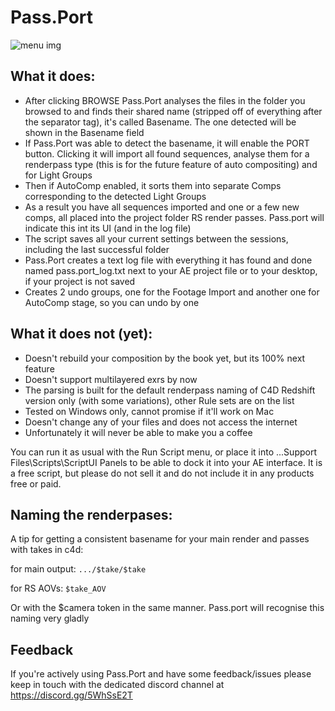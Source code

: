 # Pass.Port
![menu img](https://i.imgur.com/zzlOsnc.png "Pass.Port interface")

 ## What it does:
* After clicking BROWSE Pass.Port analyses the files in the folder you browsed to and finds their shared name (stripped off of everything after the separator tag), it's called Basename. The one detected will be shown in the Basename field
* If Pass.Port was able to detect the basename, it will enable the PORT button. Clicking it will import all found sequences, analyse them for a renderpass type (this is for the future feature of auto compositing) and for Light Groups
* Then if AutoComp enabled, it sorts them into separate Comps corresponding to the detected Light Groups
* As a result you have all sequences imported and one or a few new comps, all placed into the project folder RS render passes. Pass.port will indicate this int its UI (and in the log file)
* The script saves all your current settings between the sessions, including the last successful folder
* Pass.Port creates a text log file with everything it has found and done named pass.port_log.txt next to your AE project file or to your desktop, if your project is not saved
* Creates 2 undo groups, one for the Footage Import and another one for AutoComp stage, so you can undo by one

## What it does not (yet):
* Doesn't rebuild your composition by the book yet, but its 100% next feature
* Doesn't support multilayered exrs by now
* The parsing is built for the default renderpass naming of C4D Redshift version only (with some variations), other Rule sets are on the list
* Tested on Windows only, cannot promise if it'll work on Mac
* Doesn't change any of your files and does not access the internet
* Unfortunately it will never be able to make you a coffee

You can run it as usual with the Run Script menu, or place it into ...Support Files\Scripts\ScriptUI Panels to be able to dock it into your AE interface. It is a free script, but please do not sell it and do not include it in any products free or paid.

## Naming the renderpases:
A tip for getting a consistent basename for your main render and passes with takes in c4d:

for main output: `.../$take/$take`

for RS AOVs: `$take_AOV`

Or with the $camera token in the same manner. Pass.port will recognise this naming very gladly

## Feedback
If you're actively using Pass.Port and have some feedback/issues please keep in touch with the dedicated discord channel at https://discord.gg/5WhSsE2T